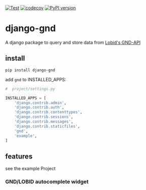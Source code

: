 [![Test](https://github.com/acdh-oeaw/django-gnd/actions/workflows/test.yml/badge.svg)](https://github.com/acdh-oeaw/django-gnd/actions/workflows/test.yml)
[![codecov](https://codecov.io/gh/acdh-oeaw/django-gnd/branch/master/graph/badge.svg?token=tbKyXmzYwa)](https://codecov.io/gh/acdh-oeaw/django-gnd)
[![PyPI version](https://badge.fury.io/py/django-gnd.svg)](https://badge.fury.io/py/django-gnd)


# django-gnd

A django package to query and store data from [Lobid's GND-API](https://lobid.org/gnd)

## install

`pip install django-gnd`

add `gnd` to INSTALLED_APPS:

```python
#  project/settings.py

INSTALLED_APPS = [
    'django.contrib.admin',
    'django.contrib.auth',
    'django.contrib.contenttypes',
    'django.contrib.sessions',
    'django.contrib.messages',
    'django.contrib.staticfiles',
    'gnd',
    'example',
]
```

## features

see the example Project

### GND/LOBID autocomplete widget
